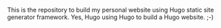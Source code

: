 This is the repository to build my personal website using Hugo static site generator framework.
Yes, Hugo using Hugo to build a Hugo website. ;-)